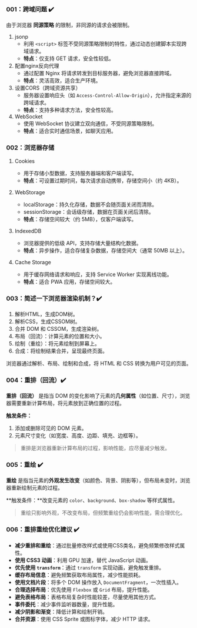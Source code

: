 ### 001：跨域问题 ✔️

由于浏览器 **同源策略** 的限制，非同源的请求会被限制。

1. jsonp
   - 利用 `<script>` 标签不受同源策略限制的特性，通过动态创建脚本实现跨域请求。
   - **特点**：仅支持 GET 请求，安全性较低。
2. 配置nginx反向代理
   - 通过配置 Nginx 将请求转发到目标服务器，避免浏览器直接跨域。
   - **特点**：灵活高效，适合生产环境。
3. 设置CORS（跨域资源共享）
   - 服务器设置响应头（如 `Access-Control-Allow-Origin`），允许指定来源的跨域请求。
   - **特点**：支持多种请求方法，安全性较高。
4. WebSocket
   - 使用 WebSocket 协议建立双向通信，不受同源策略限制。
   - **特点**：适合实时通信场景，如聊天应用。

### 002：浏览器存储

1. Cookies
   - 用于存储小型数据，支持服务器端和客户端读写。
   - **特点**：可设置过期时间，每次请求自动携带，存储空间小（约 4KB）。

2. WebStorage
   - localStorage：持久化存储，数据不会随页面关闭而清除。
   - sessionStorage：会话级存储，数据在页面关闭后清除。
   - **特点**：存储空间较大（约 5MB），仅客户端读写。

3. IndexedDB
   - 浏览器提供的低级 API，支持存储大量结构化数据。
   - **特点**：异步操作，适合存储复杂数据，存储空间大（通常 50MB 以上）。

4. Cache Storage
   - 用于缓存网络请求和响应，支持 Service Worker 实现离线功能。
   - **特点**：适合 PWA 应用，存储空间较大。

### 003：简述一下浏览器渲染机制？✔️

1. 解析HTML，生成DOM树。
2. 解析CSS，生成CSSOM树。
3. 合并 DOM 和 CSSOM，生成渲染树。
4. 布局（回流）：计算元素的位置和大小。
5. 绘制（重绘）：将元素绘制到屏幕上。
6. 合成：将绘制结果合并，呈现最终页面。

浏览器通过解析、布局、绘制和合成，将 HTML 和 CSS 转换为用户可见的页面。

### 004：重排（回流）✔️

**重排（回流）** 是指当 DOM 的变化影响了元素的**几何属性**（如位置、尺寸），浏览器需要重新计算布局，将元素放到正确位置的过程。

**触发条件：**

1. 添加或删除可见的 DOM 元素。
2. 元素尺寸变化（如宽度、高度、边距、填充、边框等）。

> 重排是浏览器重新计算布局的过程，影响性能，应尽量减少触发。

### 005：重绘 ✔️

**重绘** 是指当元素的**外观发生改变**（如颜色、背景、阴影等），但布局未变时，浏览器重新绘制元素的过程。

**触发条件：**改变元素的 `color`、`background`、`box-shadow` 等样式属性。

> 重绘只影响外观，不改变布局，但频繁重绘仍会影响性能，需合理优化。

### 006：重排重绘优化建议 ✔️

- **减少重排和重绘**：通过批量修改样式或使用CSS类名，避免频繁修改样式属性。
- **使用 CSS3 动画**：利用 GPU 加速，替代 JavaScript 动画。
- **优先使用 `transform`**：通过 `transform` 实现动画，避免触发重排。
- **缓存布局信息**：避免频繁获取布局属性，减少性能损耗。
- **使用文档片段**：将多个 DOM 操作放入 `DocumentFragment`，一次性插入。
- **合理选择布局**：优先使用 `Flexbox` 或 `Grid` 布局，提升性能。
- **避免表格布局**：表格布局复杂时性能较差，尽量使用其他方式。
- **事件委托**：减少事件监听器数量，提升性能。
- **减少阴影和渐变**：降低计算和绘制开销。
- **合并资源**：使用 CSS Sprite 或图标字体，减少 HTTP 请求。
